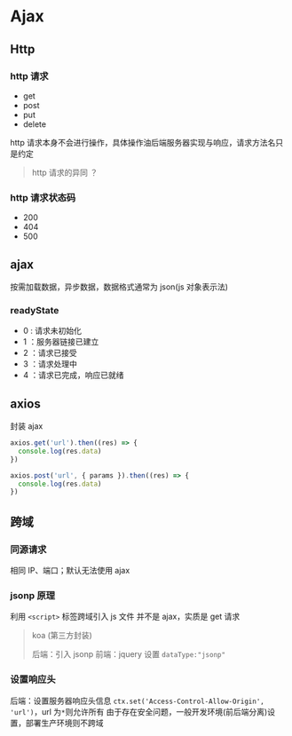 # Ajax

## Http

### http 请求

- get
- post
- put
- delete

http 请求本身不会进行操作，具体操作油后端服务器实现与响应，请求方法名只是约定

> http 请求的异同 ？

### http 请求状态码

- 200
- 404
- 500

## ajax

按需加载数据，异步数据，数据格式通常为 json(js 对象表示法)

### readyState

- 0 : 请求未初始化
- 1 ：服务器链接已建立
- 2 ：请求已接受
- 3 ：请求处理中
- 4 ：请求已完成，响应已就绪

## axios

封装 ajax

```js
axios.get('url').then((res) => {
  console.log(res.data)
})

axios.post('url', { params }).then((res) => {
  console.log(res.data)
})
```

## 跨域

### 同源请求

相同 IP、端口；默认无法使用 ajax

### jsonp 原理

利用 `<script>` 标签跨域引入 js 文件
并不是 ajax，实质是 get 请求

> koa (第三方封装)
>
> 后端：引入 jsonp
> 前端：jquery 设置 `dataType:"jsonp"`

### **设置响应头**

后端：设置服务器响应头信息 `ctx.set('Access-Control-Allow-Origin', 'url')`，url 为`*`则允许所有
由于存在安全问题，一般开发环境(前后端分离)设置，部署生产环境则不跨域
